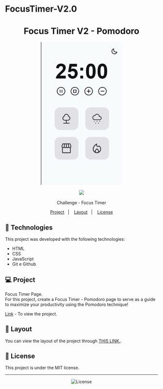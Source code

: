 # FocusTimer-V2.0
 
<h1 align="center">Focus Timer V2 - Pomodoro</h1>
<p align="center">
  <a href="https://rafael-malaquias.github.io/FocusTimer-V2.0/">
    <img height="470em" src="assests/Screenshot_2.png">
    </a>
</p>

<p align="center">
  <img src="https://app.rocketseat.com.br/_next/image?url=%2Fassets%2Flogos%2Frocketseat-logo.svg&w=256&q=75">
</p>

<p align="center">
    Challenge - Focus Timer
</p>

<p align="center">
    <a href="https://rafael-malaquias.github.io/FocusTimer-V2.0/">Project</a>&nbsp;&nbsp;&nbsp;|&nbsp;&nbsp;&nbsp;
    <a href="https://www.figma.com/design/ntBWn0cZ1V69xLy1UR7DXX/Stage-05---Focus-Timer-2.0-(Copy)?node-id=0-1&t=4OISzfITxH0alyXf-0">Layout</a>&nbsp;&nbsp;&nbsp;|&nbsp;&nbsp;&nbsp;
    <a href="#memo-licença">License</a>
</p>

## 🚀 Technologies

This project was developed with the following technologies:

- HTML
- CSS 
- JavaScript
- Git e Github

## 💻 Project
Focus Timer Page. 
<br>
For this project, create a Focus Timer - Pomodoro page to serve as a guide to maximize your productivity using the Pomodoro technique!

[Link](https://rafael-malaquias.github.io/FocusTimer-V2.0/) - To view the project.

## 🔖 Layout

 You can view the layout of the project through [THIS LINK.](https://www.figma.com/design/ntBWn0cZ1V69xLy1UR7DXX/Stage-05---Focus-Timer-2.0-(Copy)?node-id=0-1&t=4OISzfITxH0alyXf-0).

##  📝 License

This project is under the MIT license.

---

<p align="center">
  <img alt="License" src="https://img.shields.io/static/v1?label=license&message=MIT&color=49AA26&labelColor=000000">
</p>